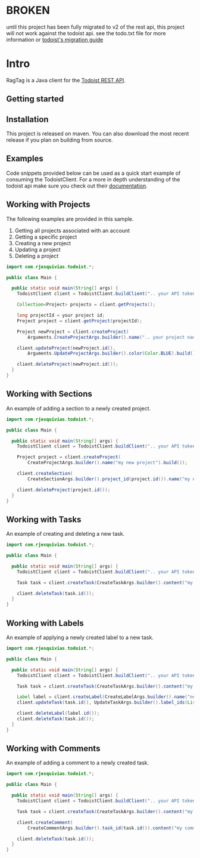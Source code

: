 # **BROKEN**

until this project has been fully migrated to v2 of the rest api, this project will not work against the todoist api.
see the todo.txt file for more information or [todoist's migration guide](ttps://developer.todoist.com/rest/v2/#migrating-from-v1)

# Intro

RagTag is a Java client for the [Todoist REST API](https://developer.todoist.com/rest/v1/#overview).

## Getting started

## Installation

This project is released on maven. You can also download the most recent release if you plan on
building from source.

## Examples

Code snippets provided below can be used as a quick start example of consuming the TodoistClient.
For a more in depth understanding of the todoist api make sure you check out
their [documentation](https://developer.todoist.com/guides/#developing-with-todoist).

## Working with Projects

The following examples are provided in this sample.

1. Getting all projects associated with an account
2. Getting a specific project
3. Creating a new project
4. Updating a project
5. Deleting a project

```java
import com.rjesquivias.todoist.*;

public class Main {

  public static void main(String[] args) {
    TodoistClient client = TodoistClient.buildClient(".. your API token ..");

    Collection<Project> projects = client.getProjects();

    long projectId = your project id;
    Project project = client.getProject(projectId);

    Project newProject = client.createProject(
        Arguments.CreateProjectArgs.builder().name(".. your project name ..").build());

    client.updateProject(newProject.id(),
        Arguments.UpdateProjectArgs.builder().color(Color.BLUE).build());

    client.deleteProject(newProject.id());
  }
}
```

## Working with Sections

An example of adding a section to a newly created project.

```java
import com.rjesquivias.todoist.*;

public class Main {

  public static void main(String[] args) {
    TodoistClient client = TodoistClient.buildClient(".. your API token ..");

    Project project = client.createProject(
        CreateProjectArgs.builder().name("my new project").build());

    client.createSection(
        CreateSectionArgs.builder().project_id(project.id()).name("my new section").build());

    client.deleteProject(project.id());
  }
}
```

## Working with Tasks

An example of creating and deleting a new task.

```java
import com.rjesquivias.todoist.*;

public class Main {

  public static void main(String[] args) {
    TodoistClient client = TodoistClient.buildClient(".. your API token ..");

    Task task = client.createTask(CreateTaskArgs.builder().content("my new task").build());

    client.deleteTask(task.id());
  }
}
```

## Working with Labels

An example of applying a newly created label to a new task.

```java
import com.rjesquivias.todoist.*;

public class Main {

  public static void main(String[] args) {
    TodoistClient client = TodoistClient.buildClient(".. your API token ..");

    Task task = client.createTask(CreateTaskArgs.builder().content("my new task").build());

    Label label = client.createLabel(CreateLabelArgs.builder().name("new label").build());
    client.updateTask(task.id(), UpdateTaskArgs.builder().label_ids(List.of(label.id())).build());

    client.deleteLabel(label.id());
    client.deleteTask(task.id());
  }
}
```

## Working with Comments

An example of adding a comment to a newly created task.

```java
import com.rjesquivias.todoist.*;

public class Main {

  public static void main(String[] args) {
    TodoistClient client = TodoistClient.buildClient(".. your API token ..");

    Task task = client.createTask(CreateTaskArgs.builder().content("my new task").build());

    client.createComment(
        CreateCommentArgs.builder().task_id(task.id()).content("my comment").build());

    client.deleteTask(task.id());
  }
}
```
